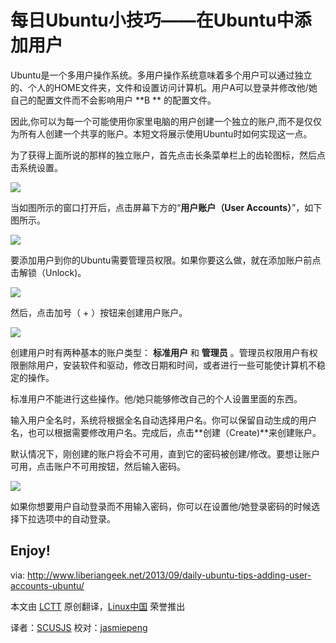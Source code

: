 每日Ubuntu小技巧——在Ubuntu中添加用户
================================================================================

Ubuntu是一个多用户操作系统。多用户操作系统意味着多个用户可以通过独立的、个人的HOME文件夹，文件和设置访问计算机。用户A可以登录并修改他/她自己的配置文件而不会影响用户 **B ** 的配置文件。

因此,你可以为每一个可能使用你家里电脑的用户创建一个独立的账户,而不是仅仅为所有人创建一个共享的账户。本短文将展示使用Ubuntu时如何实现这一点。

为了获得上面所说的那样的独立账户，首先点击长条菜单栏上的齿轮图标，然后点击系统设置。

![](http://www.liberiangeek.net/wp-content/uploads/2013/09/ubuntulockscreendisable4.png)

当如图所示的窗口打开后，点击屏幕下方的“**用户账户（User Accounts）**”，如下图所示。

![](http://www.liberiangeek.net/wp-content/uploads/2013/09/useraccountsubuntu.png)

要添加用户到你的Ubuntu需要管理员权限。如果你要这么做，就在添加账户前点击解锁（Unlock)。

![](http://www.liberiangeek.net/wp-content/uploads/2013/09/useraccountsubuntu1.png)

然后，点击加号（ + ）按钮来创建用户账户。

![](http://www.liberiangeek.net/wp-content/uploads/2013/09/useraccountsubuntu2.png)

创建用户时有两种基本的账户类型： **标准用户** 和 **管理员** 。管理员权限用户有权限删除用户，安装软件和驱动，修改日期和时间，或者进行一些可能使计算机不稳定的操作。

标准用户不能进行这些操作。他/她只能够修改自己的个人设置里面的东西。

输入用户全名时，系统将根据全名自动选择用户名。你可以保留自动生成的用户名，也可以根据需要修改用户名。完成后，点击**创建（Create)**来创建账户。

默认情况下，刚创建的账户将会不可用，直到它的密码被创建/修改。要想让账户可用，点击账户不可用按钮，然后输入密码。

![](http://www.liberiangeek.net/wp-content/uploads/2013/09/useraccountsubuntu3.png)

如果你想要用户自动登录而不用输入密码，你可以在设置他/她登录密码的时候选择下拉选项中的自动登录。

Enjoy!
--------------------------------------------------------------------------------

via: http://www.liberiangeek.net/2013/09/daily-ubuntu-tips-adding-user-accounts-ubuntu/

本文由 [LCTT](https://github.com/LCTT/TranslateProject) 原创翻译，[Linux中国](http://linux.cn/) 荣誉推出

译者：[SCUSJS](https://github.com/scusjs) 校对：[jasmiepeng](https://github.com/jasminepeng)
